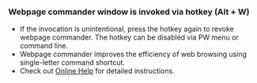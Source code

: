 
### Webpage commander window is invoked via hotkey (Alt + W)
* If the invocation is unintentional, press the hotkey again to revoke webpage commander. The hotkey can be disabled via PW menu or command line.
* Webpage commander improves the efficiency of web browsing using single-letter command shortcut.
* Check out [Online Help](https://www.github.com/kangyu-california/PersistentWindows/blob/master/Help.md) for detailed instructions.